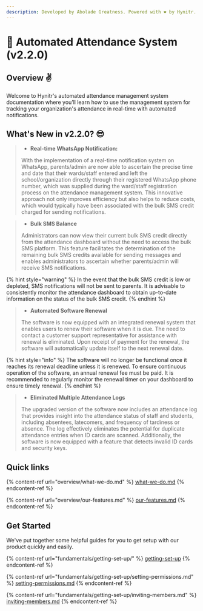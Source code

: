 ```yaml
---
description: Developed by Abolade Greatness. Powered with ❤️ by Hynitr.
---
```


# 🏥 Automated Attendance System (v2.2.0)

## Overview ✌️

Welcome to Hynitr's automated attendance management system documentation where you’ll learn how to use the management system for tracking your organization's attendance in real-time with automated notifications.



## What's New in v2.2.0? 😎

> * **Real-time WhatsApp Notification:**&#x20;
>
> With the implementation of a real-time notification system on WhatsApp, parents/admin are now able to ascertain the precise time and date that their wards/staff entered and left the school/organization directly through their registered WhatsApp phone number, which was supplied during the ward/staff registration process on the attendance management system. This innovative approach not only improves efficiency but also helps to reduce costs, which would typically have been associated with the bulk SMS credit charged for sending notifications.



> * **Bulk SMS Balance**
>
> Administrators can now view their current bulk SMS credit directly from the attendance dashboard without the need to access the bulk SMS platform. This feature facilitates the determination of the remaining bulk SMS credits available for sending messages and enables administrators to ascertain whether parents/admin will receive SMS notifications.

{% hint style="warning" %}
In the event that the bulk SMS credit is low or depleted, SMS notifications will not be sent to parents. It is advisable to consistently monitor the attendance dashboard to obtain up-to-date information on the status of the bulk SMS credit.
{% endhint %}

> * **Automated Software Renewal**
>
> The software is now equipped with an integrated renewal system that enables users to renew their software when it is due. The need to contact a customer support representative for assistance with renewal is eliminated. Upon receipt of payment for the renewal, the software will automatically update itself to the next renewal date.

{% hint style="info" %}
The software will no longer be functional once it reaches its renewal deadline unless it is renewed. To ensure continuous operation of the software, an annual renewal fee must be paid. It is recommended to regularly monitor the renewal timer on your dashboard to ensure timely renewal.
{% endhint %}

>
>
> * **Eliminated Multiple Attendance Logs**
>
> The upgraded version of the software now includes an attendance log that provides insight into the attendance status of staff and students, including absentees, latecomers, and frequency of tardiness or absence. The log effectively eliminates the potential for duplicate attendance entries when ID cards are scanned. Additionally, the software is now equipped with a feature that detects invalid ID cards and security keys.

## Quick links

{% content-ref url="overview/what-we-do.md" %}
[what-we-do.md](overview/what-we-do.md)
{% endcontent-ref %}

{% content-ref url="overview/our-features.md" %}
[our-features.md](overview/our-features.md)
{% endcontent-ref %}

## Get Started

We've put together some helpful guides for you to get setup with our product quickly and easily.

{% content-ref url="fundamentals/getting-set-up/" %}
[getting-set-up](fundamentals/getting-set-up/)
{% endcontent-ref %}

{% content-ref url="fundamentals/getting-set-up/setting-permissions.md" %}
[setting-permissions.md](fundamentals/getting-set-up/setting-permissions.md)
{% endcontent-ref %}

{% content-ref url="fundamentals/getting-set-up/inviting-members.md" %}
[inviting-members.md](fundamentals/getting-set-up/inviting-members.md)
{% endcontent-ref %}

